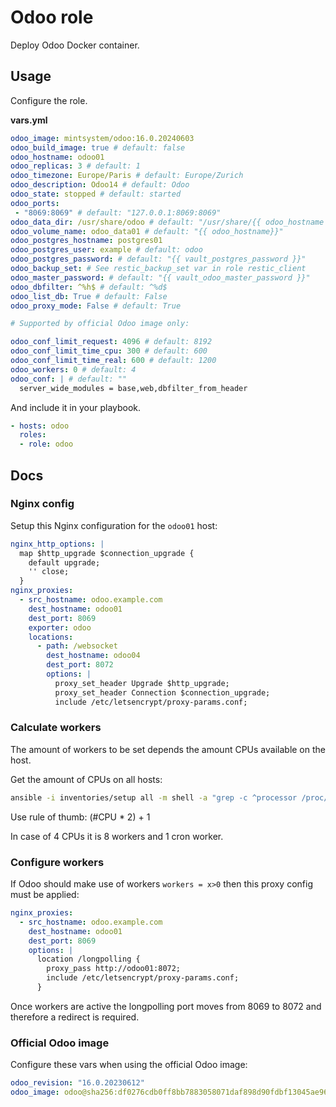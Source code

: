 # Odoo role

Deploy Odoo Docker container.

## Usage

Configure the role.

**vars.yml**

```yml
odoo_image: mintsystem/odoo:16.0.20240603
odoo_build_image: true # default: false
odoo_hostname: odoo01
odoo_replicas: 3 # default: 1
odoo_timezone: Europe/Paris # default: Europe/Zurich
odoo_description: Odoo14 # default: Odoo
odoo_state: stopped # default: started
odoo_ports:
 - "8069:8069" # default: "127.0.0.1:8069:8069"
odoo_data_dir: /usr/share/odoo # default: "/usr/share/{{ odoo_hostname }}"
odoo_volume_name: odoo_data01 # default: "{{ odoo_hostname}}"
odoo_postgres_hostname: postgres01
odoo_postgres_user: example # default: odoo
odoo_postgres_password: # default: "{{ vault_postgres_password }}"
odoo_backup_set: # See restic_backup_set var in role restic_client
odoo_master_password: # default: "{{ vault_odoo_master_password }}"
odoo_dbfilter: ^%h$ # default: ^%d$
odoo_list_db: True # default: False
odoo_proxy_mode: False # default: True

# Supported by official Odoo image only:

odoo_conf_limit_request: 4096 # default: 8192
odoo_conf_limit_time_cpu: 300 # default: 600
odoo_conf_limit_time_real: 600 # default: 1200
odoo_workers: 0 # default: 4
odoo_conf: | # default: ""
  server_wide_modules = base,web,dbfilter_from_header
```

And include it in your playbook.

```yml
- hosts: odoo
  roles:
  - role: odoo
```

## Docs

### Nginx config

Setup this Nginx configuration for the `odoo01` host:

```yaml
nginx_http_options: |
  map $http_upgrade $connection_upgrade {
    default upgrade;
    '' close;
  }
nginx_proxies:
  - src_hostname: odoo.example.com
    dest_hostname: odoo01
    dest_port: 8069
    exporter: odoo
    locations:
      - path: /websocket
        dest_hostname: odoo04
        dest_port: 8072
        options: |
          proxy_set_header Upgrade $http_upgrade;
          proxy_set_header Connection $connection_upgrade;
          include /etc/letsencrypt/proxy-params.conf;
```

### Calculate workers

The amount of workers to be set depends the amount CPUs available on the host.

Get the amount of CPUs on all hosts:

```bash
ansible -i inventories/setup all -m shell -a "grep -c ^processor /proc/cpuinfo"
```

Use rule of thumb: (#CPU * 2) + 1

In case of 4 CPUs it is 8 workers and 1 cron worker.

### Configure workers

If Odoo should make use of workers `workers = x>0` then this proxy config must be applied:

```yaml
nginx_proxies:
  - src_hostname: odoo.example.com
    dest_hostname: odoo01
    dest_port: 8069
    options: |
      location /longpolling {
        proxy_pass http://odoo01:8072;
        include /etc/letsencrypt/proxy-params.conf;
      }
```

Once workers are active the longpolling port moves from 8069 to 8072 and therefore a redirect is required.

### Official Odoo image

Configure these vars when using the official Odoo image:

```yml
odoo_revision: "16.0.20230612"
odoo_image: odoo@sha256:df0276cdb0ff8bb7883058071daf898d90fdbf13045ae96d131584660878da84
```
